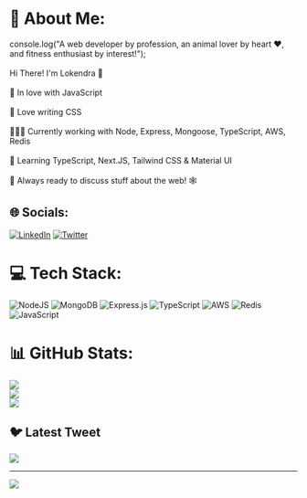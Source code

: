 # 💫 About Me:
console.log("A web developer by profession, an animal lover by heart ❤️, and fitness enthusiast by interest!");<br><br>Hi There! I'm Lokendra 👋<br><br>💛 In love with JavaScript<br><br>🎨 Love writing CSS<br><br>👨🏼‍💻 Currently working with Node, Express, Mongoose, TypeScript, AWS, Redis<br><br>🌱 Learning TypeScript, Next.JS, Tailwind CSS & Material UI<br><br>💬 Always ready to discuss stuff about the web! 🕸


## 🌐 Socials:
[![LinkedIn](https://img.shields.io/badge/LinkedIn-%230077B5.svg?logo=linkedin&logoColor=white)](https://linkedin.com/in/https://www.linkedin.com/in/lokendra-debug/) [![Twitter](https://img.shields.io/badge/Twitter-%231DA1F2.svg?logo=Twitter&logoColor=white)](https://twitter.com/https://twitter.com/Tech_Lokendra) 

# 💻 Tech Stack:
![NodeJS](https://img.shields.io/badge/node.js-6DA55F?style=for-the-badge&logo=node.js&logoColor=white) ![MongoDB](https://img.shields.io/badge/MongoDB-%234ea94b.svg?style=for-the-badge&logo=mongodb&logoColor=white) ![Express.js](https://img.shields.io/badge/express.js-%23404d59.svg?style=for-the-badge&logo=express&logoColor=%2361DAFB) ![TypeScript](https://img.shields.io/badge/typescript-%23007ACC.svg?style=for-the-badge&logo=typescript&logoColor=white) ![AWS](https://img.shields.io/badge/AWS-%23FF9900.svg?style=for-the-badge&logo=amazon-aws&logoColor=white) ![Redis](https://img.shields.io/badge/redis-%23DD0031.svg?style=for-the-badge&logo=redis&logoColor=white) ![JavaScript](https://img.shields.io/badge/javascript-%23323330.svg?style=for-the-badge&logo=javascript&logoColor=%23F7DF1E)
# 📊 GitHub Stats:
![](https://github-readme-stats.vercel.app/api?username=Lokendra-debug&theme=dark&hide_border=false&include_all_commits=false&count_private=false)<br/>
![](https://github-readme-streak-stats.herokuapp.com/?user=Lokendra-debug&theme=dark&hide_border=false)<br/>
![](https://github-readme-stats.vercel.app/api/top-langs/?username=Lokendra-debug&theme=dark&hide_border=false&include_all_commits=false&count_private=false&layout=compact)

## 🐦 Latest Tweet
[![](https://gtce.itsvg.in/api?username=https://twitter.com/Tech_Lokendra)](https://github.com/VishwaGauravIn/github-twitter-card-embed)

---
[![](https://visitcount.itsvg.in/api?id=Lokendra-debug&icon=0&color=0)](https://visitcount.itsvg.in)

<!-- Proudly created with GPRM ( https://gprm.itsvg.in ) -->
